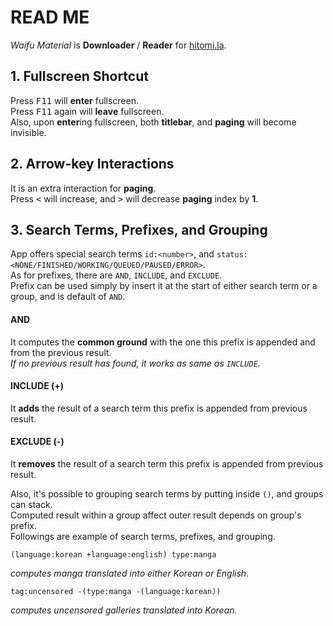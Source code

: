 # READ ME

*Waifu Material* is **Downloader** / **Reader**  for [hitomi.la](https://hitomi.la).<br>

## 1. Fullscreen **Shortcut**

Press <kbd>F11</kbd> will **enter** fullscreen.<br>
Press <kbd>F11</kbd> again will **leave** fullscreen.<br>
Also, upon **enter**ing fullscreen, both **titlebar**, and **paging** will become invisible.<br>

## 2. Arrow-key **Interactions**

It is an extra interaction for **paging**.<br>
Press <kbd><</kbd> will increase, and <kbd>></kbd> will decrease **paging** index by **1**.<br>

## 3. Search Terms, Prefixes, and Grouping

App offers special search terms `id:<number>`, and `status:<NONE/FINISHED/WORKING/QUEUED/PAUSED/ERROR>`.<br>
As for prefixes, there are `AND`, `INCLUDE`, and `EXCLUDE`.<br>
Prefix can be used simply by insert it at the start of either search term or a group, and is default of `AND`.<br>

#### **AND**

It computes the **common ground** with the one this prefix is appended and from the previous result.<br>
*If no previous result has found, it works as same as `INCLUDE`.*

#### **INCLUDE** (+)

It **adds** the result of a search term this prefix is appended from previous result.<br>

#### **EXCLUDE** (-)

It **removes** the result of a search term this prefix is appended from previous result.<br>

Also, it's possible to grouping search terms by putting inside `()`, and groups can stack.<br>
Computed result within a group affect outer result depends on group's prefix.<br>
Followings are example of search terms, prefixes, and grouping.<br>
```
(language:korean +language:english) type:manga
```
*computes manga translated into either Korean or English.*<br>
```
tag:uncensored -(type:manga -(language:korean))
```
*computes uncensored galleries translated into Korean.*<br>
